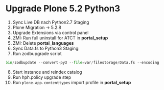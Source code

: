 # Upgrade Plone 5.2 Python3

1. Sync Live DB nach Python2.7 Staging
2. Plone Migration -> 5.2.8
3. Upgrade Extensions via control panel
4. ZMI: Run full uninstall for ATCT in **portal_setup**
5. ZMI: Delete **portal_languages**
6. Sync Data.fs to Python3 Staging
7. Run zodbupgrade script
```python
bin/zodbupdate --convert-py3 --file=var/filestorage/Data.fs --encoding utf8 --encoding-fallback latin1
```
8. Start instance and reindex catalog
9. Run hph.policy upgrade step
10. Run `plone.app.contenttypes` import profile in **portal_setup**